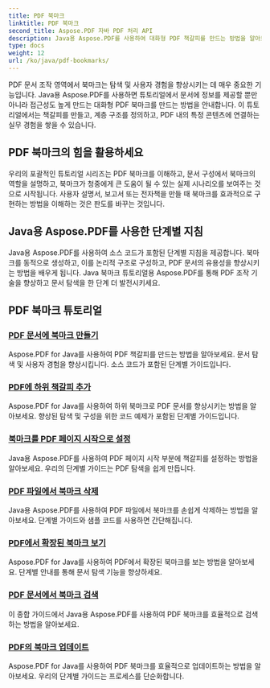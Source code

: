 ```yaml
---
title: PDF 북마크
linktitle: PDF 북마크
second_title: Aspose.PDF 자바 PDF 처리 API
description: Java용 Aspose.PDF를 사용하여 대화형 PDF 책갈피를 만드는 방법을 알아보세요. 문서 탐색 및 사용자 경험을 향상시킵니다.
type: docs
weight: 12
url: /ko/java/pdf-bookmarks/
---
```


PDF 문서 조작 영역에서 북마크는 탐색 및 사용자 경험을 향상시키는 데 매우 중요한 기능입니다. Java용 Aspose.PDF를 사용하면 튜토리얼에서 문서에 정보를 제공할 뿐만 아니라 접근성도 높게 만드는 대화형 PDF 북마크를 만드는 방법을 안내합니다. 이 튜토리얼에서는 책갈피를 만들고, 계층 구조를 정의하고, PDF 내의 특정 콘텐츠에 연결하는 실무 경험을 쌓을 수 있습니다.

## PDF 북마크의 힘을 활용하세요

우리의 포괄적인 튜토리얼 시리즈는 PDF 북마크를 이해하고, 문서 구성에서 북마크의 역할을 설명하고, 북마크가 청중에게 큰 도움이 될 수 있는 실제 시나리오를 보여주는 것으로 시작됩니다. 사용자 설명서, 보고서 또는 전자책을 만들 때 북마크를 효과적으로 구현하는 방법을 이해하는 것은 판도를 바꾸는 것입니다.

## Java용 Aspose.PDF를 사용한 단계별 지침

Java용 Aspose.PDF를 사용하여 소스 코드가 포함된 단계별 지침을 제공합니다. 북마크를 동적으로 생성하고, 이를 논리적 구조로 구성하고, PDF 문서의 유용성을 향상시키는 방법을 배우게 됩니다. Java 북마크 튜토리얼용 Aspose.PDF를 통해 PDF 조작 기술을 향상하고 문서 탐색을 한 단계 더 발전시키세요.
## PDF 북마크 튜토리얼
### [PDF 문서에 북마크 만들기](./create-bookmarks-pdf-documents/)
Aspose.PDF for Java를 사용하여 PDF 책갈피를 만드는 방법을 알아보세요. 문서 탐색 및 사용자 경험을 향상시킵니다. 소스 코드가 포함된 단계별 가이드입니다.
### [PDF에 하위 책갈피 추가](./add-child-bookmarks-pdfs/)
Aspose.PDF for Java를 사용하여 하위 북마크로 PDF 문서를 향상시키는 방법을 알아보세요. 향상된 탐색 및 구성을 위한 코드 예제가 포함된 단계별 가이드입니다.
### [북마크를 PDF 페이지 시작으로 설정](./set-bookmark-start-pdf-page/)
Java용 Aspose.PDF를 사용하여 PDF 페이지 시작 부분에 책갈피를 설정하는 방법을 알아보세요. 우리의 단계별 가이드는 PDF 탐색을 쉽게 만듭니다.
### [PDF 파일에서 북마크 삭제](./delete-bookmarks-pdf-files/)
Java용 Aspose.PDF를 사용하여 PDF 파일에서 북마크를 손쉽게 삭제하는 방법을 알아보세요. 단계별 가이드와 샘플 코드를 사용하면 간단해집니다.
### [PDF에서 확장된 북마크 보기](./view-expanded-bookmarks-pdfs/)
Aspose.PDF for Java를 사용하여 PDF에서 확장된 북마크를 보는 방법을 알아보세요. 단계별 안내를 통해 문서 탐색 기능을 향상하세요.
### [PDF 문서에서 북마크 검색](./retrieve-bookmarks-pdf-documents/)
이 종합 가이드에서 Java용 Aspose.PDF를 사용하여 PDF 북마크를 효율적으로 검색하는 방법을 알아보세요.
### [PDF의 북마크 업데이트](./update-bookmarks-pdfs/)
Aspose.PDF for Java를 사용하여 PDF 북마크를 효율적으로 업데이트하는 방법을 알아보세요. 우리의 단계별 가이드는 프로세스를 단순화합니다.